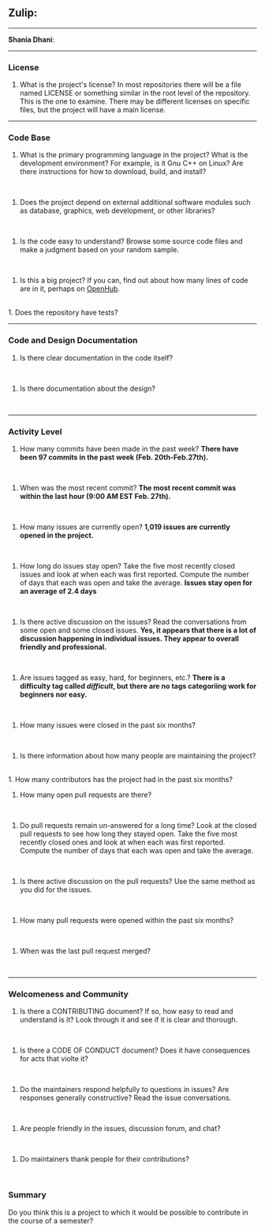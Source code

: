 ## **Zulip**:


---

**Shania Dhani**:


---


### License

1. What is the project's license?
In most repositories there will be a file named LICENSE or something similar in
the root level of the repository. This is the one to examine. There may be
different licenses on specific files, but the project will have a main license.

---

### Code Base


1. What is the primary programming language in the project?
What is the development environment? For example, is it Gnu C++ on Linux?
Are there instructions for how to download, build, and install?
<br>

1. Does the project depend on external additional software modules such as
database,  graphics, web development, or other libraries?
<br>

1. Is the code easy to understand? Browse some source code files and make
a judgment based on your random sample.
<br>

1. Is this a big project? If you can, find out about how many lines of code
are in it, perhaps on [OpenHub](https://www.openhub.net/).
<br>
1. Does the repository have tests?
<br>


---

### Code and Design Documentation
1. Is there clear documentation in the code itself?
<br>

1. Is there documentation about the design?
<br>


---


### Activity Level


1. How many commits have been made in the past week? **There have been 97 commits in the past week (Feb. 20th-Feb.27th).**
<br>

1. When was the most recent commit? **The most recent commit was within the last hour (9:00 AM EST Feb. 27th).**
<br>

1. How many issues are currently open? **1,019 issues are currently opened in the project.**
<br>

1. How long do issues stay open?
Take the five most recently closed issues and look at when each was first reported.
Compute the number of days that each was open and take the average. **Issues stay open for an average of 2.4 days**
<br>

1. Is there active discussion on the issues?
Read the conversations from some open and some closed issues. **Yes, it appears that there is a lot of discussion happening in individual issues. They appear to overall friendly and professional.**
<br>

1. Are issues tagged as easy, hard, for beginners, etc.? **There is a difficulty tag called *difficult*, but there are no tags categoriing work for beginners nor easy.**
<br>

1. How many issues were closed in the past six months?
<br>

1. Is there information about how many people are maintaining the project?
<br>
1. How many contributors has the project had in the past six months?
<br>

1. How many open pull requests are there?
<br>

1. Do pull requests remain un-answered for a long time?
Look at the closed pull requests to see how long they stayed open.
Take the five most recently closed ones and look at when each was first reported.
Compute the number of days that each was open and take the average.
<br>

1. Is there active discussion on the pull requests?
Use the same method as you did for the issues.
<br>

1. How many pull requests were opened within the past six months?
<br>


1. When was the last  pull request  merged?
<br>

---
### Welcomeness and Community

1. Is there a CONTRIBUTING document? If so, how easy to read and understand is it?
Look through it and see if it is clear and thorough.
<br>

1. Is there a CODE OF CONDUCT document? Does it have consequences for acts that
violte it?
<br>

1. Do the maintainers respond helpfully to questions in issues?
Are responses generally constructive?
Read the issue conversations.
<br>

1. Are people friendly in the issues, discussion forum, and chat?
<br>

1. Do maintainers thank people for their contributions?
<br>

### Summary
Do you think  this is a project to which it would be possible to contribute in the
course of a semester?
